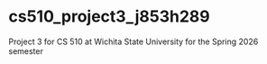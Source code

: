 # cs510_project3_j853h289
Project 3 for CS 510 at Wichita State University for the Spring 2026 semester
